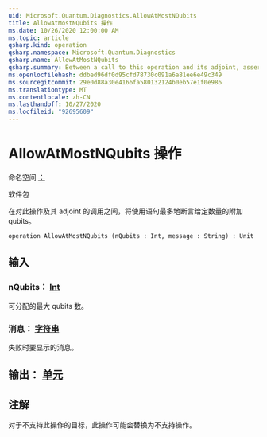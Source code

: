 ```yaml
---
uid: Microsoft.Quantum.Diagnostics.AllowAtMostNQubits
title: AllowAtMostNQubits 操作
ms.date: 10/26/2020 12:00:00 AM
ms.topic: article
qsharp.kind: operation
qsharp.namespace: Microsoft.Quantum.Diagnostics
qsharp.name: AllowAtMostNQubits
qsharp.summary: Between a call to this operation and its adjoint, asserts that at most a given number of additional qubits are allocated with using statements.
ms.openlocfilehash: ddbed96df0d95cfd78730c091a6a81ee6e49c349
ms.sourcegitcommit: 29e0d88a30e4166fa580132124b0eb57e1f0e986
ms.translationtype: MT
ms.contentlocale: zh-CN
ms.lasthandoff: 10/27/2020
ms.locfileid: "92695609"
---
```

# <a name="allowatmostnqubits-operation"></a>AllowAtMostNQubits 操作

命名空间 [：](xref:Microsoft.Quantum.Diagnostics)

软件包 [](https://nuget.org/packages/)


在对此操作及其 adjoint 的调用之间，将使用语句最多地断言给定数量的附加 qubits。

```qsharp
operation AllowAtMostNQubits (nQubits : Int, message : String) : Unit
```


## <a name="input"></a>输入

### <a name="nqubits--int"></a>nQubits： [Int](xref:microsoft.quantum.lang-ref.int)

可分配的最大 qubits 数。


### <a name="message--string"></a>消息： [字符串](xref:microsoft.quantum.lang-ref.string)

失败时要显示的消息。



## <a name="output--unit"></a>输出： [单元](xref:microsoft.quantum.lang-ref.unit)



## <a name="remarks"></a>注解

对于不支持此操作的目标，此操作可能会替换为不支持操作。